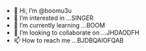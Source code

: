 - 👋 Hi, I’m @boomu3u
- 👀 I’m interested in ...SINGER
- 🌱 I’m currently learning ...BOOM
- 💞️ I’m looking to collaborate on ...JHDAODFH
- 📫 How to reach me ...BJDBQAIOFQAB

<!---
boomu3u/boomu3u is a ✨ special ✨ repository because its `README.md` (this file) appears on your GitHub profile.
You can click the Preview link to take a look at your changes.
--->
